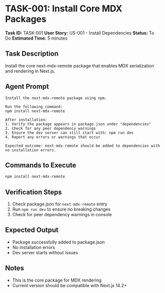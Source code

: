 # TASK-001: Install Core MDX Packages

**Task ID:** TASK-001
**User Story:** US-001 - Install Dependencies
**Status:** To Do
**Estimated Time:** 5 minutes

## Task Description

Install the core next-mdx-remote package that enables MDX serialization and rendering in Next.js.

## Agent Prompt

```
Install the next-mdx-remote package using npm.

Run the following command:
npm install next-mdx-remote

After installation:
1. Verify the package appears in package.json under "dependencies"
2. Check for any peer dependency warnings
3. Ensure the dev server can still start with: npm run dev
4. Report any errors or warnings that occur

Expected outcome: next-mdx-remote should be added to dependencies with no installation errors.
```

## Commands to Execute

```bash
npm install next-mdx-remote
```

## Verification Steps

1. Check package.json for `next-mdx-remote` entry
2. Run `npm run dev` to ensure no breaking changes
3. Check for peer dependency warnings in console

## Expected Output

- Package successfully added to package.json
- No installation errors
- Dev server starts without issues

## Notes

- This is the core package for MDX rendering
- Current version should be compatible with Next.js 14.2+
